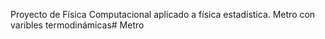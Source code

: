 Proyecto de Física Computacional aplicado a física estadística. Metro con varibles termodinámicas# Metro
